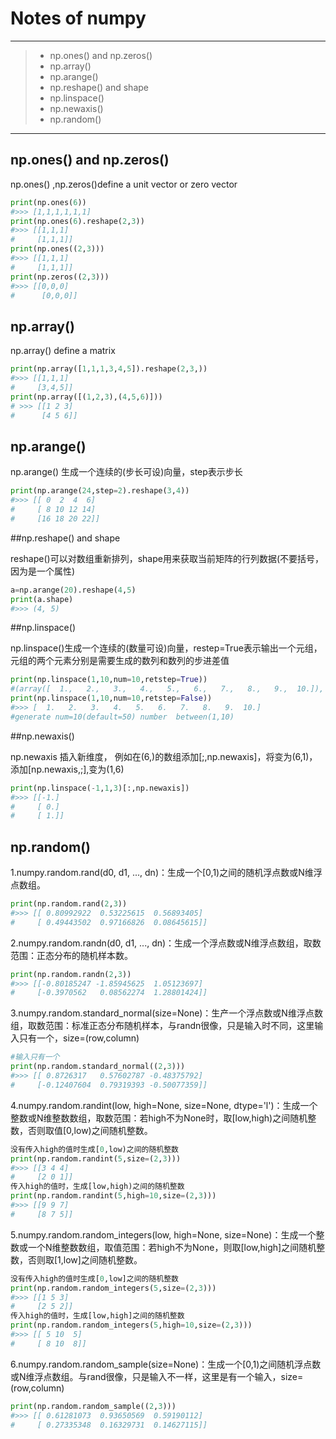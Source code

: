# Notes of numpy

---

> * np.ones() and np.zeros()
> * np.array()
> * np.arange()
> * np.reshape() and shape
> * np.linspace()
> * np.newaxis()
> * np.random()

---

##  np.ones() and np.zeros()

np.ones() ,np.zeros()define a unit vector or zero vector

```python
print(np.ones(6))
#>>> [1,1,1,1,1,1]
print(np.ones(6).reshape(2,3))
#>>> [[1,1,1]
#     [1,1,1]]
print(np.ones((2,3)))
#>>> [[1,1,1]
#     [1,1,1]]
print(np.zeros((2,3)))
#>>> [[0,0,0]
#      [0,0,0]]
```

## np.array()

np.array() define a matrix

```python
print(np.array([1,1,1,3,4,5]).reshape(2,3,))
#>>> [[1,1,1]
#     [3,4,5]]
print(np.array([(1,2,3),(4,5,6)]))
# >>> [[1 2 3]
#      [4 5 6]]
```

## np.arange()

np.arange() 生成一个连续的(步长可设)向量，step表示步长

 ```python
print(np.arange(24,step=2).reshape(3,4))
#>>> [[ 0  2  4  6]
#     [ 8 10 12 14]
#     [16 18 20 22]]
 ```

##np.reshape() and shape

reshape()可以对数组重新排列，shape用来获取当前矩阵的行列数据(不要括号，因为是一个属性)

```python
a=np.arange(20).reshape(4,5)
print(a.shape)
#>>> (4, 5)
```

##np.linspace()

np.linspace()生成一个连续的(数量可设)向量，restep=True表示输出一个元组，元组的两个元素分别是需要生成的数列和数列的步进差值

```python
print(np.linspace(1,10,num=10,retstep=True))
#(array([  1.,   2.,   3.,   4.,   5.,   6.,   7.,   8.,   9.,  10.]), 1.0)
print(np.linspace(1,10,num=10,retstep=False))
#>>> [  1.   2.   3.   4.   5.   6.   7.   8.   9.  10.]
#generate num=10(default=50) number  between(1,10)
```

##np.newaxis()

np.newaxis   插入新维度， 例如在(6,)的数组添加[;,np.newaxis]，将变为(6,1)，添加[np.newaxis,;],变为(1,6)

```python
print(np.linspace(-1,1,3)[:,np.newaxis])
#>>> [[-1.]
#     [ 0.]
#     [ 1.]]
```

## np.random()

1.numpy.random.rand(d0, d1, ..., dn)：生成一个[0,1)之间的随机浮点数或N维浮点数组。

```python
print(np.random.rand(2,3))
#>>> [[ 0.80992922  0.53225615  0.56893405]
#     [ 0.49443502  0.97166826  0.08645615]]
```

2.numpy.random.randn(d0, d1, ..., dn)：生成一个浮点数或N维浮点数组，取数范围：正态分布的随机样本数。

``` python
print(np.random.randn(2,3))
#>>> [[-0.80185247 -1.85945625  1.05123697]
#     [-0.3970562   0.08562274  1.28801424]]
```

3.numpy.random.standard_normal(size=None)：生产一个浮点数或N维浮点数组，取数范围：标准正态分布随机样本，与randn很像，只是输入时不同，这里输入只有一个，size=(row,column)

```python
#输入只有一个
print(np.random.standard_normal((2,3)))
#>>> [[ 0.8726317   0.57602787 -0.48375792]
#     [-0.12407604  0.79319393 -0.50077359]]
```

4.numpy.random.randint(low, high=None, size=None, dtype='l')：生成一个整数或N维整数数组，取数范围：若high不为None时，取[low,high)之间随机整数，否则取值[0,low)之间随机整数。

```python
没有传入high的值时生成[0,low)之间的随机整数
print(np.random.randint(5,size=(2,3)))
#>>> [[3 4 4]
#     [2 0 1]]
传入high的值时，生成[low,high)之间的随机整数
print(np.random.randint(5,high=10,size=(2,3)))
#>>> [[9 9 7]
#     [8 7 5]]
```

5.numpy.random.random_integers(low, high=None, size=None)：生成一个整数或一个N维整数数组，取值范围：若high不为None，则取[low,high]之间随机整数，否则取[1,low]之间随机整数。

```python
没有传入high的值时生成[0,low]之间的随机整数
print(np.random.random_integers(5,size=(2,3)))
#>>> [[1 5 3]
#     [2 5 2]]
传入high的值时，生成[low,high]之间的随机整数
print(np.random.random_integers(5,high=10,size=(2,3)))
#>>> [[ 5 10  5]
#     [ 8 10  8]]
```

6.numpy.random.random_sample(size=None)：生成一个[0,1)之间随机浮点数或N维浮点数组。与rand很像，只是输入不一样，这里是有一个输入，size=(row,column)

```python
print(np.random.random_sample((2,3)))
#>>> [[ 0.61281073  0.93650569  0.59190112]
#     [ 0.27335348  0.16329731  0.14627115]]
```